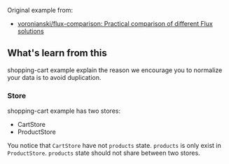 Original example from:

- [voronianski/flux-comparison: Practical comparison of different Flux solutions](https://github.com/voronianski/flux-comparison "voronianski/flux-comparison: Practical comparison of different Flux solutions")

## What's learn from this

shopping-cart example explain the reason we encourage you to normalize your data is to avoid duplication.

### Store

shopping-cart example has two stores:

- CartStore
- ProductStore

You notice that `CartStore` have not `products` state.
`products` is only exist in `ProductStore`. `products` state should not share between two stores.